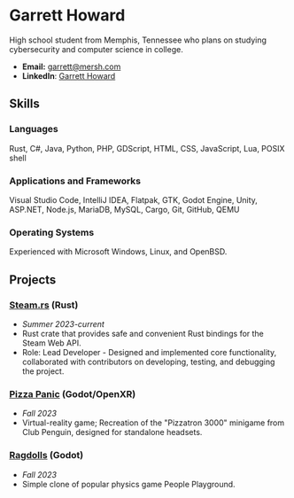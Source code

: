 # Garrett Howard

High school student from Memphis, Tennessee who plans on studying cybersecurity and computer science in college.

* **Email:** [garrett@mersh.com](mailto:garrett@mersh.com)
* **LinkedIn**: [Garrett Howard](https://www.linkedin.com/in/garhow/)

## Skills

### Languages
Rust, C#, Java, Python, PHP, GDScript, HTML, CSS, JavaScript, Lua, POSIX shell

### Applications and Frameworks
Visual Studio Code, IntelliJ IDEA, Flatpak, GTK, Godot Engine, Unity, ASP.NET, Node.js, MariaDB, MySQL, Cargo, Git, GitHub, QEMU

### Operating Systems
Experienced with Microsoft Windows, Linux, and OpenBSD.

## Projects

### [Steam.rs](https://github.com/garhow/steam-rs) (Rust)
* *Summer 2023-current*
* Rust crate that provides safe and convenient Rust bindings for the Steam Web API.
* Role: Lead Developer - Designed and implemented core functionality, collaborated with contributors on developing, testing, and debugging the project.

### [Pizza Panic](https://garhow.itch.io/pizza-panic) (Godot/OpenXR)
* *Fall 2023*
* Virtual-reality game; Recreation of the "Pizzatron 3000" minigame from Club Penguin, designed for standalone headsets.

### [Ragdolls](https://github.com/garhow/ragdolls) (Godot)
* *Fall 2023*
* Simple clone of popular physics game People Playground.
